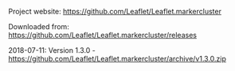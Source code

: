 
Project website: https://github.com/Leaflet/Leaflet.markercluster

Downloaded from: https://github.com/Leaflet/Leaflet.markercluster/releases

2018-07-11: Version 1.3.0 - https://github.com/Leaflet/Leaflet.markercluster/archive/v1.3.0.zip
